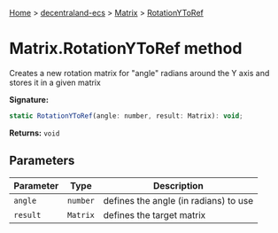 [Home](./index) &gt; [decentraland-ecs](./decentraland-ecs.md) &gt; [Matrix](./decentraland-ecs.matrix.md) &gt; [RotationYToRef](./decentraland-ecs.matrix.rotationytoref.md)

# Matrix.RotationYToRef method

Creates a new rotation matrix for "angle" radians around the Y axis and stores it in a given matrix

**Signature:**
```javascript
static RotationYToRef(angle: number, result: Matrix): void;
```
**Returns:** `void`

## Parameters

|  Parameter | Type | Description |
|  --- | --- | --- |
|  `angle` | `number` | defines the angle (in radians) to use |
|  `result` | `Matrix` | defines the target matrix |

